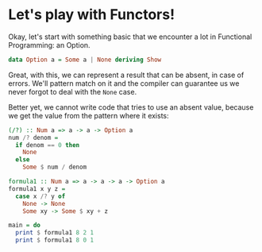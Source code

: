# Let's play with Functors!

Okay, let's start with something basic that we encounter a lot in Functional Programming: an Option.

```haskell
data Option a = Some a | None deriving Show
```

Great, with this, we can represent a result that can be absent, in case of errors. We'll pattern match on it and the compiler can guarantee us we never forgot to deal with the `None` case.

Better yet, we cannot write code that tries to use an absent value, because we get the value from the pattern where it exists:

```haskell runnable
(/?) :: Num a => a -> a -> Option a
num /? denom =
  if denom == 0 then
    None
  else
    Some $ num / denom

formula1 :: Num a => a -> a -> a -> Option a
formula1 x y z =
  case x /? y of
    None -> None
    Some xy -> Some $ xy + z

main = do
  print $ formula1 8 2 1
  print $ formula1 8 0 1
```
